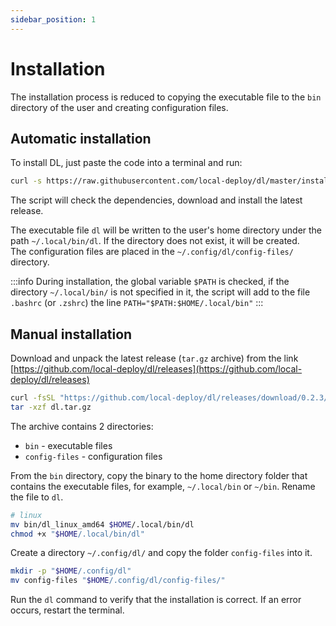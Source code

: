 ```yaml
---
sidebar_position: 1
---
```


# Installation

The installation process is reduced to copying the executable file to the `bin` directory of the user and creating configuration files.

## Automatic installation

To install DL, just paste the code into a terminal and run:
```bash
curl -s https://raw.githubusercontent.com/local-deploy/dl/master/install_dl.sh | bash
```

The script will check the dependencies, download and install the latest release.

The executable file `dl` will be written to the user's home directory under the path `~/.local/bin/dl`. If the directory does not exist, it will be created.  
The configuration files are placed in the `~/.config/dl/config-files/` directory.

:::info
During installation, the global variable `$PATH` is checked, if the directory `~/.local/bin/` is not specified in it, the script will add to the file `.bashrc` (or `.zshrc`) the line `PATH="$PATH:$HOME/.local/bin"`
:::

## Manual installation
Download and unpack the latest release (`tar.gz` archive) from the link [https://github.com/local-deploy/dl/releases](https://github.com/local-deploy/dl/releases)

```bash
curl -fsSL "https://github.com/local-deploy/dl/releases/download/0.2.3/dl-0.2.3.tar.gz" -o "dl.tar.gz"
tar -xzf dl.tar.gz
```

The archive contains 2 directories:
- `bin` - executable files
- `config-files` - configuration files

From the `bin` directory, copy the binary to the home directory folder that contains the executable files, for example, `~/.local/bin` or `~/bin`. Rename the file to `dl`.

```bash
# linux
mv bin/dl_linux_amd64 $HOME/.local/bin/dl
chmod +x "$HOME/.local/bin/dl"
```

Create a directory `~/.config/dl/` and copy the folder `config-files` into it.

```bash
mkdir -p "$HOME/.config/dl"
mv config-files "$HOME/.config/dl/config-files/"
```

Run the `dl` command to verify that the installation is correct. If an error occurs, restart the terminal.
